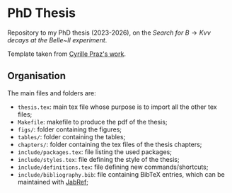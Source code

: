 # PhD Thesis

Repository to my PhD thesis (2023-2026), on the *Search for* $B \to K \nu \nu$ *decays at the Belle~II experiment*.

Template taken from [Cyrille Praz's work](https://github.com/cyrraz/thesis-template).

## Organisation

The main files and folders are:
* `thesis.tex`: main tex file whose purpose is to import all the other tex files;
* `Makefile`: makefile to produce the pdf of the thesis;
* `figs/`: folder containing the figures;
* `tables/`: folder containing the tables;
* `chapters/`: folder containing the tex files of the thesis chapters;
* `include/packages.tex`: file listing the used packages;
* `include/styles.tex`: file defining the style of the thesis;
* `include/definitions.tex`: file defining new commands/shortcuts;
* `include/bibliography.bib`: file containing BibTeX entries, which can be maintained with [JabRef](https://www.jabref.org/);
